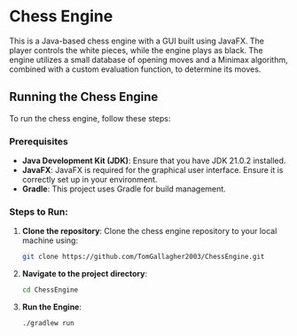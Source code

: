 # Chess Engine

This is a Java-based chess engine with a GUI built using JavaFX. The player controls the white pieces, while the engine plays as black. The engine utilizes a small database of opening moves and a Minimax algorithm, combined with a custom evaluation function, to determine its moves.


## Running the Chess Engine

To run the chess engine, follow these steps:

### Prerequisites
- **Java Development Kit (JDK)**: Ensure that you have JDK 21.0.2 installed.
- **JavaFX**: JavaFX is required for the graphical user interface. Ensure it is correctly set up in your environment.
- **Gradle**: This project uses Gradle for build management.

### Steps to Run:

1. **Clone the repository**:
   Clone the chess engine repository to your local machine using:
     ```bash
     git clone https://github.com/TomGallagher2003/ChessEngine.git
     ```

2. **Navigate to the project directory**:
   ```bash
   cd ChessEngine

3. **Run the Engine**:
   ```bash
   ./gradlew run

